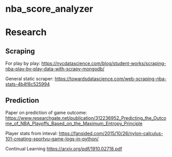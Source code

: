 # nba_score_analyzer

# Research
## Scraping
For play by play: 
https://nycdatascience.com/blog/student-works/scraping-nba-play-by-play-data-with-scrapy-mongodb/ 

 

General static scraper: 
https://towardsdatascience.com/web-scraping-nba-stats-4b4f8c525994 

## Prediction

Paper on prediction of game outcome: 
https://www.researchgate.net/publication/312236952_Predicting_the_Outcome_of_NBA_Playoffs_Based_on_the_Maximum_Entropy_Principle 

 

Player stats from inteval: 
https://fansided.com/2015/10/26/nylon-calculus-101-creating-sportvu-game-logs-in-python/ 


Continual Learning
https://arxiv.org/pdf/1910.02718.pdf
